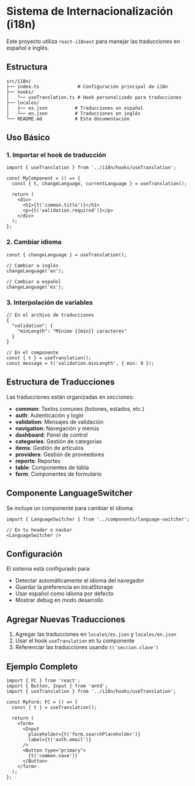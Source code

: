 # Sistema de Internacionalización (i18n)

Este proyecto utiliza `react-i18next` para manejar las traducciones en español e inglés.

## Estructura

```
src/i18n/
├── index.ts              # Configuración principal de i18n
├── hooks/
│   └── useTranslation.ts # Hook personalizado para traducciones
├── locales/
│   ├── es.json          # Traducciones en español
│   └── en.json          # Traducciones en inglés
└── README.md            # Esta documentación
```

## Uso Básico

### 1. Importar el hook de traducción

```tsx
import { useTranslation } from '../i18n/hooks/useTranslation';

const MyComponent = () => {
  const { t, changeLanguage, currentLanguage } = useTranslation();
  
  return (
    <div>
      <h1>{t('common.title')}</h1>
      <p>{t('validation.required')}</p>
    </div>
  );
};
```

### 2. Cambiar idioma

```tsx
const { changeLanguage } = useTranslation();

// Cambiar a inglés
changeLanguage('en');

// Cambiar a español
changeLanguage('es');
```

### 3. Interpolación de variables

```tsx
// En el archivo de traducciones
{
  "validation": {
    "minLength": "Mínimo {{min}} caracteres"
  }
}

// En el componente
const { t } = useTranslation();
const message = t('validation.minLength', { min: 8 });
```

## Estructura de Traducciones

Las traducciones están organizadas en secciones:

- **common**: Textos comunes (botones, estados, etc.)
- **auth**: Autenticación y login
- **validation**: Mensajes de validación
- **navigation**: Navegación y menús
- **dashboard**: Panel de control
- **categories**: Gestión de categorías
- **items**: Gestión de artículos
- **providers**: Gestión de proveedores
- **reports**: Reportes
- **table**: Componentes de tabla
- **form**: Componentes de formulario

## Componente LanguageSwitcher

Se incluye un componente para cambiar el idioma:

```tsx
import { LanguageSwitcher } from '../components/language-switcher';

// En tu header o navbar
<LanguageSwitcher />
```

## Configuración

El sistema está configurado para:

- Detectar automáticamente el idioma del navegador
- Guardar la preferencia en localStorage
- Usar español como idioma por defecto
- Mostrar debug en modo desarrollo

## Agregar Nuevas Traducciones

1. Agregar las traducciones en `locales/es.json` y `locales/en.json`
2. Usar el hook `useTranslation` en tu componente
3. Referenciar las traducciones usando `t('seccion.clave')`

## Ejemplo Completo

```tsx
import { FC } from 'react';
import { Button, Input } from 'antd';
import { useTranslation } from '../i18n/hooks/useTranslation';

const MyForm: FC = () => {
  const { t } = useTranslation();

  return (
    <form>
      <Input 
        placeholder={t('form.searchPlaceholder')}
        label={t('auth.email')}
      />
      <Button type="primary">
        {t('common.save')}
      </Button>
    </form>
  );
};
``` 